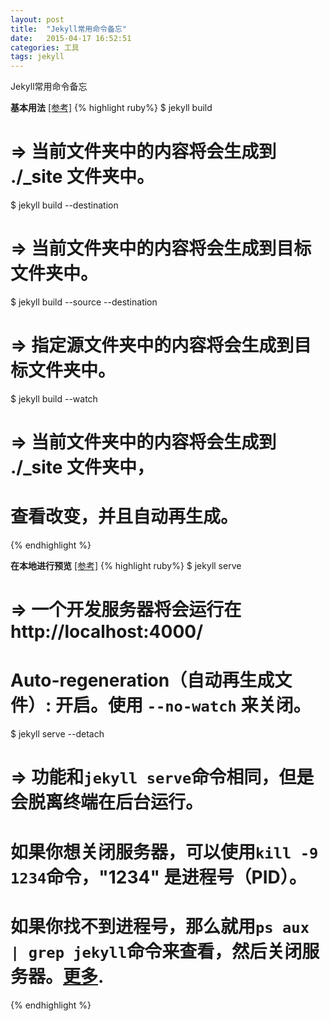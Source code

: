 ```yaml
---
layout: post
title:  "Jekyll常用命令备忘"
date:   2015-04-17 16:52:51
categories: 工具
tags: jekyll
---
```


Jekyll常用命令备忘

<!-- more -->

**基本用法**  <a href="http://jekyllcn.com/docs/usage/" target="_blank" title="命令参考">[参考]</a>
{% highlight ruby%}
$ jekyll build
# => 当前文件夹中的内容将会生成到 ./_site 文件夹中。
  
$ jekyll build --destination <destination>
# => 当前文件夹中的内容将会生成到目标文件夹<destination>中。
  
$ jekyll build --source <source> --destination <destination>
# => 指定源文件夹<source>中的内容将会生成到目标文件夹<destination>中。
  
$ jekyll build --watch
# => 当前文件夹中的内容将会生成到 ./_site 文件夹中，
#    查看改变，并且自动再生成。
{% endhighlight %}

**在本地进行预览** <a href="http://jekyllcn.com/docs/usage/" target="_blank" title="命令参考">[参考]</a>
{% highlight ruby%}
$ jekyll serve
# => 一个开发服务器将会运行在 http://localhost:4000/
# Auto-regeneration（自动再生成文件）: 开启。使用 `--no-watch` 来关闭。
  
$ jekyll serve --detach
# => 功能和`jekyll serve`命令相同，但是会脱离终端在后台运行。
#    如果你想关闭服务器，可以使用`kill -9 1234`命令，"1234" 是进程号（PID）。
#    如果你找不到进程号，那么就用`ps aux | grep jekyll`命令来查看，然后关闭服务器。[更多](http://unixhelp.ed.ac.uk/shell/jobz5.html).
{% endhighlight %}
